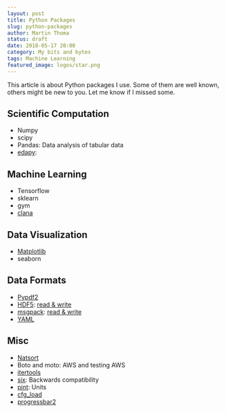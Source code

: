 ```yaml
---
layout: post
title: Python Packages
slug: python-packages
author: Martin Thoma
status: draft
date: 2018-05-17 20:00
category: My bits and bytes
tags: Machine Learning
featured_image: logos/star.png
---
```

This article is about Python packages I use. Some of them are well known,
others might be new to you. Let me know if I missed some.

## Scientific Computation

* Numpy
* scipy
* Pandas: Data analysis of tabular data
* [edapy](https://github.com/MartinThoma/edapy):

## Machine Learning
* Tensorflow
* sklearn
* gym
* [clana](https://github.com/MartinThoma/clana)

## Data Visualization
* [Matplotlib](https://matplotlib.org)
* seaborn

## Data Formats
* [Pypdf2](https://pythonhosted.org/PyPDF2/)
* [HDF5](https://support.hdfgroup.org/HDF5/): [read & write](https://stackoverflow.com/a/41586571/562769)
* [msgpack](https://msgpack.org): [read & write](https://stackoverflow.com/questions/43442194/how-do-i-read-and-write-with-msgpack)
* [YAML]()

## Misc
* [Natsort](https://pypi.org/project/natsort/#description)
* Boto and moto: AWS and testing AWS
* [itertools](https://docs.python.org/3/library/itertools.html)
* [six](https://pypi.org/project/six/#description): Backwards compatibility
* [pint](https://pypi.org/project/Pint/#description): Units
* [cfg_load](https://github.com/MartinThoma/cfg_load)
* [progressbar2](https://pypi.org/project/progressbar2/#description)
